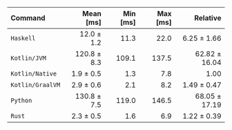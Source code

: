 | Command | Mean [ms] | Min [ms] | Max [ms] | Relative |
|:---|---:|---:|---:|---:|
| `Haskell` | 12.0 ± 1.2 | 11.3 | 22.0 | 6.25 ± 1.66 |
| `Kotlin/JVM` | 120.8 ± 8.3 | 109.1 | 137.5 | 62.82 ± 16.04 |
| `Kotlin/Native` | 1.9 ± 0.5 | 1.3 | 7.8 | 1.00 |
| `Kotlin/GraalVM` | 2.9 ± 0.6 | 2.1 | 8.2 | 1.49 ± 0.47 |
| `Python` | 130.8 ± 7.5 | 119.0 | 146.5 | 68.05 ± 17.19 |
| `Rust` | 2.3 ± 0.5 | 1.6 | 6.9 | 1.22 ± 0.39 |
